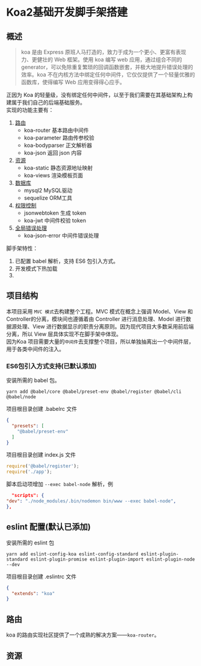 # Koa2基础开发脚手架搭建

## 概述

> koa 是由 Express 原班人马打造的，致力于成为一个更小、更富有表现力、更健壮的 Web 框架。使用 koa 编写 web 应用，通过组合不同的 generator，可以免除重复繁琐的回调函数嵌套，并极大地提升错误处理的效率。koa 不在内核方法中绑定任何中间件，它仅仅提供了一个轻量优雅的函数库，使得编写 Web 应用变得得心应手。

正因为 Koa 的轻量级，没有绑定任何中间件，以至于我们需要在其基础架构上构建属于我们自己的后端基础服务。  
实现的功能主要有：

1. [路由](#router)
    - koa-router 基本路由中间件
    - koa-parameter 路由传参校验
    - koa-bodyparser 正文解析器
    - koa-json 返回 json 内容
2. [资源](#asset)
    - koa-static 静态资源地址映射
    - koa-views 渲染模板页面
3. [数据库](#database)
    - mysql2 MySQL驱动
    - sequelize ORM工具
4. [权限控制](#authorize)
    - jsonwebtoken 生成 token
    - koa-jwt 中间件校验 token
5. [全局错误处理](#error)
    - koa-json-error 中间件错误处理

脚手架特性：

1. 已配置 babel 解析，支持 ES6 包引入方式。
2. 开发模式下热加载
3.

## 项目结构

本项目采用 `MVC 模式`去构建整个工程。MVC 模式在概念上强调 Model、View 和 Controller的分离，模块间也遵循着由 Controller 进行消息处理、Model 进行数据源处理、View
进行数据显示的职责分离原则。因为现代项目大多数采用前后端分离，所以 View 层具体实现不在脚手架中体现。  
因为Koa 项目需要大量的`中间件`去支撑整个项目，所以单独抽离出一个中间件层，用于各类中间件的注入。

### ES6包引入方式支持(已默认添加)

安装所需的 babel 包。

```
yarn add @babel/core @babel/preset-env @babel/register @babel/cli @babel/node
```

项目根目录创建 .babelrc 文件

```json
{
  "presets": [
    "@babel/preset-env"
  ]
}
```

项目根目录创建 index.js 文件

```js
require('@babel/register');
require('./app');
```

脚本启动项增加 `--exec babel-node` 解析，例

```json
  "scripts": {
"dev": "./node_modules/.bin/nodemon bin/www --exec babel-node",
},
```

## eslint 配置(默认已添加)

安装所需的 eslint 包

```
yarn add eslint-config-koa eslint-config-standard eslint-plugin-standard eslint-plugin-promise eslint-plugin-import eslint-plugin-node --dev
```

项目根目录创建 .eslintrc 文件

```json
{
  "extends": "koa"
}
```

## <span id="router">路由</span>

koa 的路由实现社区提供了一个成熟的解决方案——`koa-router`。

## <span id="asset">资源</span>
